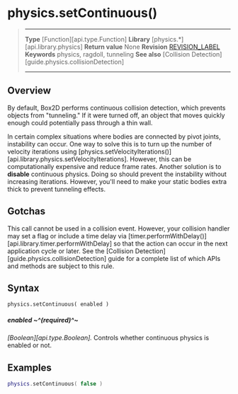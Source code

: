 # physics.setContinuous()

> --------------------- ------------------------------------------------------------------------------------------
> __Type__              [Function][api.type.Function]
> __Library__           [physics.*][api.library.physics]
> __Return value__      None
> __Revision__          [REVISION_LABEL](REVISION_URL)
> __Keywords__          physics, ragdoll, tunneling
> __See also__          [Collision Detection][guide.physics.collisionDetection]
> --------------------- ------------------------------------------------------------------------------------------


## Overview

By default, Box2D performs continuous collision detection, which prevents objects from "tunneling." If it were turned off, an object that moves quickly enough could potentially pass through a thin wall.

In certain complex situations where bodies are connected by pivot joints, instability can occur. One way to solve this is to turn up the number of velocity iterations using [physics.setVelocityIterations()][api.library.physics.setVelocityIterations]. However, this can be computationally expensive and reduce frame rates. Another solution is to __disable__ continuous physics. Doing so should prevent the instability without increasing iterations. However, you'll need to make your static bodies extra thick to prevent tunneling effects.


## Gotchas

This call cannot be used in a collision event. However, your collision handler may set a flag or include a time delay via [timer.performWithDelay()][api.library.timer.performWithDelay] so that the action can occur in the next application cycle or later. See the [Collision&nbsp;Detection][guide.physics.collisionDetection] guide for a complete list of which APIs and methods are subject to this rule.


## Syntax

	physics.setContinuous( enabled )

##### enabled ~^(required)^~
_[Boolean][api.type.Boolean]._ Controls whether continuous physics is enabled or not.


## Examples

``````lua
physics.setContinuous( false )
``````